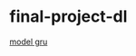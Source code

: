 # final-project-dl

[model gru](https://drive.google.com/file/d/1galE2Z1uV7N2DXa3msgvPq2du_BbjvHz/view?usp=sharing)
